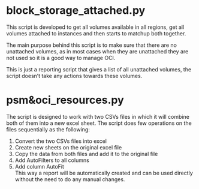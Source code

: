 # block_storage_attached.py
This script is developed to get all volumes available in all regions, get all volumes attached to instances and then starts to matchup both together. 

The main purpose behind this script is to make sure that there are no unattached volumes, as in most cases when they are unattached they are not used so it is a good way to manage OCI.

This is just a reporting script that gives a list of all unattached volumes, the script doesn’t take any actions towards these volumes. 

# psm&oci_resources.py
The script is designed to work with two CSVs files in which it will combine both of them into a new excel sheet. 
The script does few operations on the files sequentially as the following:
1.	Convert the two CSVs files into excel 
2.	Create new sheets on the original excel file 
3.	Copy the data from both files and add it to the original file
4.	Add AutoFilters to all columns 
5.	Add column AutoFit   
This way a report will be automatically created and can be used directly without the need to do any manual changes. 

